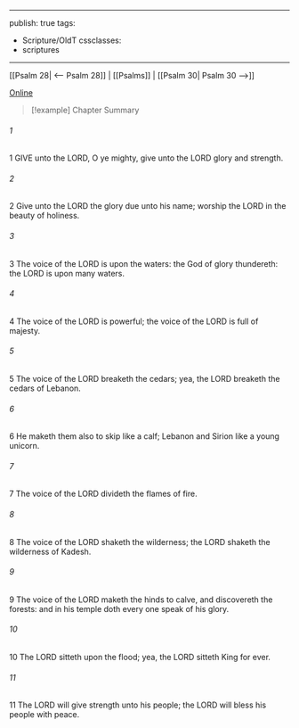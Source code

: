 

---
publish: true
tags:
  - Scripture/OldT
cssclasses:
  - scriptures
---
[[Psalm 28| <-- Psalm 28]] | [[Psalms]] | [[Psalm 30| Psalm 30 -->]]

[Online](https://churchofjesuschrist.org/study/scriptures/ot/ps/29?lang=eng)

>[!example] Chapter Summary
>
###### 1
1 GIVE unto the LORD, O ye mighty, give unto the LORD glory and strength.
###### 2
2 Give unto the LORD the glory due unto his name; worship the LORD in the beauty of holiness.
###### 3
3 The voice of the LORD is upon the waters: the God of glory thundereth: the LORD is upon many waters.
###### 4
4 The voice of the LORD is powerful; the voice of the LORD is full of majesty.
###### 5
5 The voice of the LORD breaketh the cedars; yea, the LORD breaketh the cedars of Lebanon.
###### 6
6 He maketh them also to skip like a calf; Lebanon and Sirion like a young unicorn.
###### 7
7 The voice of the LORD divideth the flames of fire.
###### 8
8 The voice of the LORD shaketh the wilderness; the LORD shaketh the wilderness of Kadesh.
###### 9
9 The voice of the LORD maketh the hinds to calve, and discovereth the forests: and in his temple doth every one speak of his glory.
###### 10
10 The LORD sitteth upon the flood; yea, the LORD sitteth King for ever.
###### 11
11 The LORD will give strength unto his people; the LORD will bless his people with peace.




